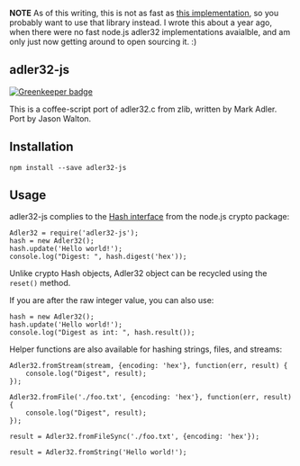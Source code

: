 **NOTE** As of this writing, this is not as fast as [this implementation](https://github.com/BlueJeansAndRain/adler32), so you probably want to use that library instead.  I wrote this
about a year ago, when there were no fast node.js adler32 implementations avaialble, and am only
just now getting around to open sourcing it.  :)

adler32-js
----------

[![Greenkeeper badge](https://badges.greenkeeper.io/jwalton/adler32-js.svg)](https://greenkeeper.io/)

This is a coffee-script port of adler32.c from zlib, written by Mark Adler.  Port by Jason Walton.

Installation
------------

`npm install --save adler32-js`

Usage
-----

adler32-js complies to the [Hash interface](http://nodejs.org/api/crypto.html#crypto_class_hash)
from the node.js crypto package:

```
Adler32 = require('adler32-js');
hash = new Adler32();
hash.update('Hello world!');
console.log("Digest: ", hash.digest('hex'));
```

Unlike crypto Hash objects, Adler32 object can be recycled using the `reset()` method.

If you are after the raw integer value, you can also use:

```
hash = new Adler32();
hash.update('Hello world!');
console.log("Digest as int: ", hash.result());
```

Helper functions are also available for hashing strings, files, and streams:

```
Adler32.fromStream(stream, {encoding: 'hex'}, function(err, result) {
    console.log("Digest", result);
});

Adler32.fromFile('./foo.txt', {encoding: 'hex'}, function(err, result) {
    console.log("Digest", result);
});

result = Adler32.fromFileSync('./foo.txt', {encoding: 'hex'});

result = Adler32.fromString('Hello world!');
```

